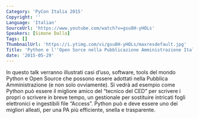 ```yaml
---
Category: 'PyCon Italia 2015'
Copyright: ''
Language: 'Italian'
SourceUrl: 'https://www.youtube.com/watch?v=gsu8H-yHOLs'
Speakers: [Simone Dalla]
Tags: []
ThumbnailUrl: 'https://i.ytimg.com/vi/gsu8H-yHOLs/maxresdefault.jpg'
Title: 'Python e l''Open Sorce nella Pubblicazione Amministrazione Italiana'
date: '2015-05-29'
---
```

In questo talk  verranno illustrati casi d’uso, software, tools del mondo Python e Open Source che possono essere adottati nella Pubblica Amministrazione (e non solo ovviamente). Si vedrà ad esempio come Python può essere il migliore amico del “tecnico del CED” per scrivere i propri o scrivere in breve tempo, un gestionale per sostituire intricati fogli elettronici e ingestibili file “Access”. Python può e deve essere uno dei migliori alleati, per una PA più efficiente, snella e trasparente.
